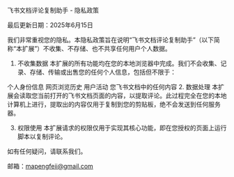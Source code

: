 飞书文档评论复制助手 - 隐私政策

最后更新日期：2025年6月15日

我们非常重视您的隐私。本隐私政策旨在说明“飞书文档评论复制助手”（以下简称“本扩展”）不收集、不存储、也不共享任何用户个人数据。

1. 不收集数据
本扩展的所有功能均在您的本地浏览器中完成。我们不会收集、记录、存储、传输或出售您的任何个人信息，包括但不限于：

个人身份信息
网页浏览历史
用户活动
您飞书文档中的任何内容
2. 数据处理
本扩展会读取您当前打开的飞书文档页面的内容，以提取评论。此过程完全在您的本地计算机上进行，提取出的内容仅用于复制到您的剪贴板，绝不会发送到任何服务器。

3. 权限使用
本扩展请求的权限仅用于实现其核心功能，即在您授权的页面上运行脚本以复制评论。

如有任何疑问，请联系我们。

邮箱：mapengfeii@gmail.com
